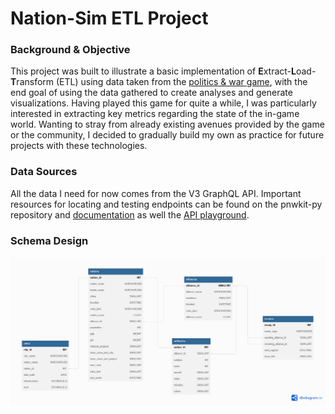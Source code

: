 # Nation-Sim ETL Project
### Background & Objective
This project was built to illustrate a basic implementation of **E**xtract-**L**oad-**T**ransform (ETL) using data taken from the [politics & war game](https://politicsandwar.com/), with the end goal of using the data gathered to create analyses and generate visualizations. Having played this game for quite a while, I was particularly interested in extracting key metrics regarding the state of the in-game world. Wanting to stray from already existing avenues provided by the game or the community, I decided to gradually build my own as practice for future projects with these technologies.
### Data Sources
All the data I need for now comes from the V3 GraphQL API. Important resources for locating and testing endpoints can be found on the pnwkit-py repository and [documentation](https://docs.pnwkit-py.mrvillage.dev/en/latest/index.html) as well the [API playground](https://api.politicsandwar.com/graphql-playground).
### Schema Design
![Schema ERD](https://github.com/Franklin-Muhuni/Nation-Sim-ETL-Project/blob/main/PnWDB%20ERD.png?raw=true)
